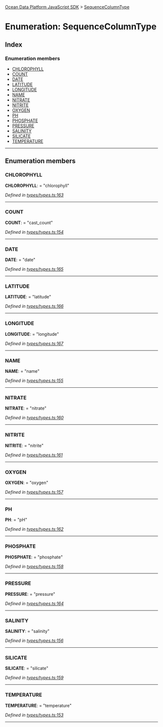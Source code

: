 [Ocean Data Platform JavaScript SDK](../README.md) > [SequenceColumnType](../enums/sequencecolumntype.md)

# Enumeration: SequenceColumnType

## Index

### Enumeration members

* [CHLOROPHYLL](sequencecolumntype.md#chlorophyll)
* [COUNT](sequencecolumntype.md#count)
* [DATE](sequencecolumntype.md#date)
* [LATITUDE](sequencecolumntype.md#latitude)
* [LONGITUDE](sequencecolumntype.md#longitude)
* [NAME](sequencecolumntype.md#name)
* [NITRATE](sequencecolumntype.md#nitrate)
* [NITRITE](sequencecolumntype.md#nitrite)
* [OXYGEN](sequencecolumntype.md#oxygen)
* [PH](sequencecolumntype.md#ph)
* [PHOSPHATE](sequencecolumntype.md#phosphate)
* [PRESSURE](sequencecolumntype.md#pressure)
* [SALINITY](sequencecolumntype.md#salinity)
* [SILICATE](sequencecolumntype.md#silicate)
* [TEMPERATURE](sequencecolumntype.md#temperature)

---

## Enumeration members

<a id="chlorophyll"></a>

###  CHLOROPHYLL

**CHLOROPHYLL**:  = "chlorophyll"

*Defined in [types/types.ts:163](https://github.com/C4IROcean/ODP-sdk-js/blob/26e019a/source/types/types.ts#L163)*

___
<a id="count"></a>

###  COUNT

**COUNT**:  = "cast_count"

*Defined in [types/types.ts:154](https://github.com/C4IROcean/ODP-sdk-js/blob/26e019a/source/types/types.ts#L154)*

___
<a id="date"></a>

###  DATE

**DATE**:  = "date"

*Defined in [types/types.ts:165](https://github.com/C4IROcean/ODP-sdk-js/blob/26e019a/source/types/types.ts#L165)*

___
<a id="latitude"></a>

###  LATITUDE

**LATITUDE**:  = "latitude"

*Defined in [types/types.ts:166](https://github.com/C4IROcean/ODP-sdk-js/blob/26e019a/source/types/types.ts#L166)*

___
<a id="longitude"></a>

###  LONGITUDE

**LONGITUDE**:  = "longitude"

*Defined in [types/types.ts:167](https://github.com/C4IROcean/ODP-sdk-js/blob/26e019a/source/types/types.ts#L167)*

___
<a id="name"></a>

###  NAME

**NAME**:  = "name"

*Defined in [types/types.ts:155](https://github.com/C4IROcean/ODP-sdk-js/blob/26e019a/source/types/types.ts#L155)*

___
<a id="nitrate"></a>

###  NITRATE

**NITRATE**:  = "nitrate"

*Defined in [types/types.ts:160](https://github.com/C4IROcean/ODP-sdk-js/blob/26e019a/source/types/types.ts#L160)*

___
<a id="nitrite"></a>

###  NITRITE

**NITRITE**:  = "nitrite"

*Defined in [types/types.ts:161](https://github.com/C4IROcean/ODP-sdk-js/blob/26e019a/source/types/types.ts#L161)*

___
<a id="oxygen"></a>

###  OXYGEN

**OXYGEN**:  = "oxygen"

*Defined in [types/types.ts:157](https://github.com/C4IROcean/ODP-sdk-js/blob/26e019a/source/types/types.ts#L157)*

___
<a id="ph"></a>

###  PH

**PH**:  = "pH"

*Defined in [types/types.ts:162](https://github.com/C4IROcean/ODP-sdk-js/blob/26e019a/source/types/types.ts#L162)*

___
<a id="phosphate"></a>

###  PHOSPHATE

**PHOSPHATE**:  = "phosphate"

*Defined in [types/types.ts:158](https://github.com/C4IROcean/ODP-sdk-js/blob/26e019a/source/types/types.ts#L158)*

___
<a id="pressure"></a>

###  PRESSURE

**PRESSURE**:  = "pressure"

*Defined in [types/types.ts:164](https://github.com/C4IROcean/ODP-sdk-js/blob/26e019a/source/types/types.ts#L164)*

___
<a id="salinity"></a>

###  SALINITY

**SALINITY**:  = "salinity"

*Defined in [types/types.ts:156](https://github.com/C4IROcean/ODP-sdk-js/blob/26e019a/source/types/types.ts#L156)*

___
<a id="silicate"></a>

###  SILICATE

**SILICATE**:  = "silicate"

*Defined in [types/types.ts:159](https://github.com/C4IROcean/ODP-sdk-js/blob/26e019a/source/types/types.ts#L159)*

___
<a id="temperature"></a>

###  TEMPERATURE

**TEMPERATURE**:  = "temperature"

*Defined in [types/types.ts:153](https://github.com/C4IROcean/ODP-sdk-js/blob/26e019a/source/types/types.ts#L153)*

___

